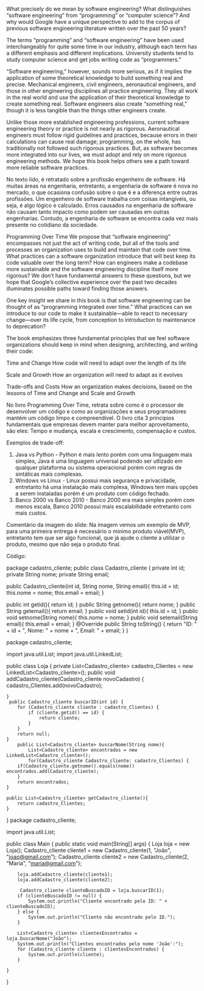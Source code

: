 What precisely do we mean by software engineering? What distinguishes “software engineering” from “programming” or “computer science”? And why would Google have a unique perspective to add to the corpus of previous software engineering literature written over the past 50 years?
 
The terms “programming” and “software engineering” have been used interchangeably for quite some time in our industry, although each term has a different emphasis and different implications. University students tend to study computer science and get jobs writing code as “programmers.”
 
“Software engineering,” however, sounds more serious, as if it implies the application of some theoretical knowledge to build something real and precise. Mechanical engineers, civil engineers, aeronautical engineers, and those in other engineering disciplines all practice engineering. They all work in the real world and use the application of their theoretical knowledge to create something real. Software engineers also create “something real,” though it is less tangible than the things other engineers create.
 
Unlike those more established engineering professions, current software engineering theory or practice is not nearly as rigorous. Aeronautical engineers must follow rigid guidelines and practices, because errors in their calculations can cause real damage; programming, on the whole, has traditionally not followed such rigorous practices. But, as software becomes more integrated into our lives, we must adopt and rely on more rigorous engineering methods. We hope this book helps others see a path toward more reliable software practices.

No texto lido, é retratado sobre a profissão engenheiro de software. Há muitas áreas na engenharia, entretanto, a engenharia de software é nova no mercado, o que ocasiona confusão sobre o que é e a diferença entre outras profissões. 
Um engenheiro de software trabalha com coisas intangíveis, ou seja, é algo lógico e calculado. Erros causados na engenharia de software não causam tanto impacto como podem ser causadas em outras engenharias.
Contudo, a engenharia de software se encontra cada vez mais presente no cotidiano da sociedade.


Programming Over Time
We propose that “software engineering” encompasses not just the act of writing code, but all of the tools and processes an organization uses to build and maintain that code over time. What practices can a software organization introduce that will best keep its code valuable over the long term? How can engineers make a codebase more sustainable and the software engineering discipline itself more rigorous? We don’t have fundamental answers to these questions, but we hope that Google’s collective experience over the past two decades illuminates possible paths toward finding those answers.
 
One key insight we share in this book is that software engineering can be thought of as “programming integrated over time.” What practices can we introduce to our code to make it sustainable—able to react to necessary change—over its life cycle, from conception to introduction to maintenance to deprecation?
 
The book emphasizes three fundamental principles that we feel software organizations should keep in mind when designing, architecting, and writing their code:
 
Time and Change
How code will need to adapt over the length of its life
 
Scale and Growth
How an organization will need to adapt as it evolves
 
Trade-offs and Costs
How an organization makes decisions, based on the lessons of Time and Change and Scale and Growth

No livro Programming Over Time, retrata sobre como é o processor de desenvolver um código e como as organizações e seus programadores mantém um código limpo e compreendível. O livro cita 3 principios fundamentais que empresas devem manter para melhor aproveitamento, são eles: Tempo e mudança, escala e crescimento, compensação e custos.



Exemplos de trade-off:
1. Java vs Python - Python é mais lento porém com uma linguagem mais simples, Java é uma linguagem universal podendo ser utlizado em qualquer plataforma ou sistema operacional porém com regras de sintáticas mais complexas.
2. Windows vs Linux - Linux possui mais segurança e privacidade, entretanto há uma instalação mais complexa, Windows tem mais opções a serem instaladas porém é um produto com código fechado.
3. Banco 2000 vs Banco 2010 - Banco 2000 era mais simples porém com menos escala, Banco 2010 possui mais escalabilidade entretanto com mais custos. 

Comentário da imagem do slide:
Na imagem vemos um exemplo de MVP, para uma primeira entrega é necessário o mínimo produto viável(MVP), entretanto tem que ser algo funcional, que já ajude o cliente a utilizar o produto, mesmo que não seja o produto final.


Código: 

package cadastro_cliente;
public class Cadastro_cliente {
    private int id;
    private String nome;
    private String email;
    
 public Cadastro_cliente(int id, String nome, String email){
     this.id = id;
     this.nome = nome;
     this.email = email;
 }
 
 public int getid(){
     return id;
 }
public String getnome(){
    return nome;
}
public String getemail(){
    return email;
}
public void setid(int id){
    this.id = id; 
}
public void setnome(String nome){
    this.nome = nome;
}
public void setemail(String email){
    this.email = email;
}
 @Override
    public String toString() {
        return "ID: " + id + ", Nome: " + nome + ", Email: " + email;
    }
}

package cadastro_cliente;

import java.util.List;
import java.util.LinkedList;

public class Loja {
    private List<Cadastro_cliente> cadastro_Clientes = new LinkedList<Cadastro_cliente>();
     public void addCadastro_cliente(Cadastro_cliente novoCadastro) {
        cadastro_Clientes.add(novoCadastro);
        
    }
     public Cadastro_cliente buscarID(int id) {
        for (Cadastro_cliente cliente : cadastro_Clientes) {
            if (cliente.getid() == id) {
                return cliente; 
            }
        }
        return null;
    }
        public List<Cadastro_cliente> buscarNome(String nome){
            List<Cadastro_cliente> encontrados = new LinkedList<Cadastro_cliente>();
            for(Cadastro_cliente Cadastro_cliente: cadastro_Clientes) {
		if(Cadastro_cliente.getnome().equals(nome)) encontrados.add(Cadastro_cliente);
		}
		return encontrados;
	}
	
	public List<Cadastro_cliente> getCadastro_cliente(){
		return cadastro_Clientes;
	}
}
package cadastro_cliente;

import java.util.List;

public class Main {
    public static void main(String[] args) {
        Loja loja = new Loja();
        Cadastro_cliente cliente1 = new Cadastro_cliente(1, "João", "joao@gmail.com");
        Cadastro_cliente cliente2 = new Cadastro_cliente(2, "Maria", "maria@gmail.com");
       
        loja.addCadastro_cliente(cliente1);
        loja.addCadastro_cliente(cliente2);
       
         Cadastro_cliente clienteBuscadoID = loja.buscarID(1);
        if (clienteBuscadoID != null) {
            System.out.println("Cliente encontrado pelo ID: " + clienteBuscadoID);
        } else {
            System.out.println("Cliente não encontrado pelo ID.");
        }

        List<Cadastro_cliente> clientesEncontrados = loja.buscarNome("João");
        System.out.println("Clientes encontrados pelo nome 'João':");
        for (Cadastro_cliente cliente : clientesEncontrados) {
            System.out.println(cliente);
        }
        
    }
}


 

